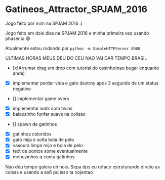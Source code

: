 # Gatineos_Attractor_SPJAM_2016
Jogo feito por mim na SPJAM 2016 :)

Jogo feito em dois dias na SPJAM 2016 e minha primeira vez usando phaser.io :smile:

Atualmente estou rodando por `python -m SimpleHTTPServer 8080`

ULTIMAS HORAS MEUS DEU DO CEU NAO VAI DAR TEMPO BRASIL

- [x]Arrumar drag em drop com tutorial do ossinho(nao bugar enquanto anda)
- [x] implementar perder vida e gato destroy apos 3 segundo de um status negativo
- [] implementar game overs
- [x] implementar walk com twins
- [x] balaozinho funfar suave na colisao
- [] spawn de gatinhos
- [x] gatinhos coloridos
- [x] gato mija e solta bola de pelo
- [x] vasoura limpa mijo e bola de pelo
- [x] text de pontos some eventualmente
- [x] menuzinhos q conta gatinhos

Nao deu tempo galera eh nois.
Sepa dps eu refaco estruturando direito as coisas e usando a es6 pq isso ta nojentao
